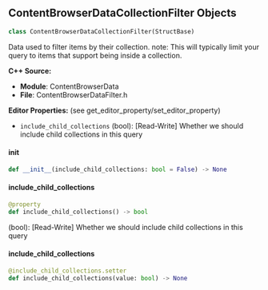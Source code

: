## ContentBrowserDataCollectionFilter Objects

```python
class ContentBrowserDataCollectionFilter(StructBase)
```

Data used to filter items by their collection.
note: This will typically limit your query to items that support being inside a collection.

**C++ Source:**

- **Module**: ContentBrowserData
- **File**: ContentBrowserDataFilter.h

**Editor Properties:** (see get_editor_property/set_editor_property)

- ``include_child_collections`` (bool):  [Read-Write] Whether we should include child collections in this query

<a id="unreal.ContentBrowserDataCollectionFilter.__init__"></a>

#### __init__

```python
def __init__(include_child_collections: bool = False) -> None
```

<a id="unreal.ContentBrowserDataCollectionFilter.include_child_collections"></a>

#### include_child_collections

```python
@property
def include_child_collections() -> bool
```

(bool):  [Read-Write] Whether we should include child collections in this query

<a id="unreal.ContentBrowserDataCollectionFilter.include_child_collections"></a>

#### include_child_collections

```python
@include_child_collections.setter
def include_child_collections(value: bool) -> None
```

<a id="unreal.ContentBrowserFolderContentsFilter"></a>